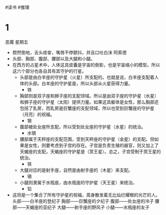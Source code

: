 #读书 #推理 
# 1
恶魔
星期五
- 颓然倒地，舌头痉挛，嘴唇不停颤抖，并且口吐白沫
阿索德
- 头部、胸部、腹部、腰部以及大腿和小腿。
- 在西方的占星术中，人体这具皮囊是宇宙的倒影，也是宇宙缩小的模型。所以这六个部分也各自具有其守护的行星。
	- 头部是由白羊座的守护星（火星）所支配的。也就是说，白羊座支配着人体的头部。白羊座的守护星是，所以头部从火星获得力量。
		- 铁
	- 胸部则是双子座和狮子座的支配领域。所以是由双子座的守护星（水星）和狮子座的守护星（太阳）提供力量。如果这具躯体是女性，那么胸部还包括了乳房，而乳房是巨蟹座的支配领域，所以也受到巨蟹座的守护星（月亮）的祝福。
		- 银
	- 腹部被处女座所支配，所以受到处女座的守护星（水星）的统治。
		- 水银
	- 腰部属于天秤座的支配范围，受到天秤座的守护星（金星）的支配。但如果是女性，则要考虑到子宫的存在。子宫是负责生殖的器官，则又加上了天蝎座的支配，天蝎座的守护星是（冥王星）。总之，子宫受制于冥王星的统治。
		- 铁
	- 大腿对应的是射手座，自然是由射手座的（木星）来支配。
		- 锡
	- 小腿则隶属于水瓶座，由水瓶座的守护星（天王星）来统治。
		- 铅
- 这将是一个集合了所有守护星的祝福，周身散发着无比灿烂耀眼的光芒的人。
头部——白羊座的登纪子
胸部——巨蟹座的夕纪子
腹部——处女座的冷子
腰部——天蝎座的亚纪子
大腿——射手座的野风子
小腿——水瓶座的友子